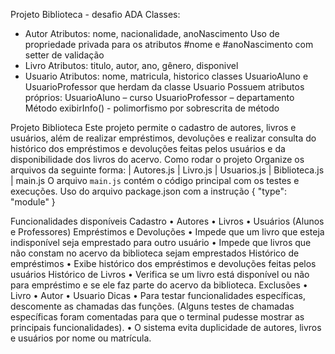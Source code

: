 Projeto Biblioteca - desafio ADA
Classes:

- Autor
  Atributos: nome, nacionalidade, anoNascimento
  Uso de propriedade privada para os atributos #nome e #anoNascimento com setter de validação
- Livro
  Atributos: titulo, autor, ano, gênero, disponivel
- Usuario
  Atributos: nome, matricula, historico
  classes UsuarioAluno e UsuarioProfessor que herdam da classe Usuario
  Possuem atributos próprios:
  UsuarioAluno – curso
  UsuarioProfessor – departamento
  Método exibirInfo() - polimorfismo por sobrescrita de método

Projeto Biblioteca
Este projeto permite o cadastro de autores, livros e usuários, além de realizar empréstimos, devoluções e realizar consulta do histórico dos empréstimos e devoluções feitas pelos usuários e da disponibilidade dos livros do acervo.
Como rodar o projeto
Organize os arquivos da seguinte forma:
| Autores.js | Livro.js | Usuarios.js | Biblioteca.js | main.js
O arquivo `main.js` contém o código principal com os testes e execuções.
Uso do arquivo package.json com a instrução
{
"type": "module"
}

Funcionalidades disponíveis
Cadastro
• Autores
• Livros
• Usuários (Alunos e Professores)
Empréstimos e Devoluções
• Impede que um livro que esteja indisponível seja emprestado para outro usuário
• Impede que livros que não constam no acervo da biblioteca sejam emprestados
Histórico de empréstimos
• Exibe histórico dos empréstimos e devoluções feitas pelos usuários
Histórico de Livros
• Verifica se um livro está disponível ou não para empréstimo e se ele faz parte do acervo da biblioteca.
Exclusões
• Livro
• Autor
• Usuario
Dicas
• Para testar funcionalidades específicas, descomente as chamadas das funções. (Alguns testes de chamadas específicas foram comentadas para que o terminal pudesse mostrar as principais funcionalidades).
• O sistema evita duplicidade de autores, livros e usuários por nome ou matrícula.

